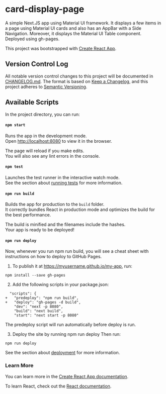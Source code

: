 # card-display-page
A simple Next.JS app using Material UI framework. It displays a few items in a page using Material UI cards and also has an AppBar with a Side Navigation. Moreover, it displays the Material UI Table component. Deployed using gh-pages.

This project was bootstrapped with [Create React App](https://github.com/facebook/create-react-app).

## Version Control Log
All notable version control changes to this project will be documented in [CHANGELOG.md](https://github.com/aficat/vidtube/blob/master/CHANGELOG.md).
The format is based on [Keep a Changelog](https://keepachangelog.com/en/1.0.0/),
and this project adheres to [Semantic Versioning](https://semver.org/spec/v2.0.0.html).

## Available Scripts

In the project directory, you can run:

#### `npm start`

Runs the app in the development mode.<br>
Open [http://localhost:8080](http://localhost:8080) to view it in the browser.

The page will reload if you make edits.<br>
You will also see any lint errors in the console.

#### `npm test`

Launches the test runner in the interactive watch mode.<br>
See the section about [running tests](https://facebook.github.io/create-react-app/docs/running-tests) for more information.

#### `npm run build`

Builds the app for production to the `build` folder.<br>
It correctly bundles React in production mode and optimizes the build for the best performance.

The build is minified and the filenames include the hashes.<br>
Your app is ready to be deployed!

#### `npm run deploy`

Now, whenever you run npm run build, you will see a cheat sheet with instructions on how to deploy to GitHub Pages.

1. To publish it at https://myusername.github.io/my-app, run:

```
npm install --save gh-pages
```

2. Add the following scripts in your package.json:

```
  "scripts": {
+   "predeploy": "npm run build",
+   "deploy": "gh-pages -d build",
    "dev": "next -p 8080",
    "build": "next build",
    "start": "next start -p 8080"
```
The predeploy script will run automatically before deploy is run.

3. Deploy the site by running npm run deploy
Then run:

```
npm run deploy
```

See the section about [deployment](https://facebook.github.io/create-react-app/docs/deployment) for more information.

### Learn More

You can learn more in the [Create React App documentation](https://facebook.github.io/create-react-app/docs/getting-started).

To learn React, check out the [React documentation](https://reactjs.org/).